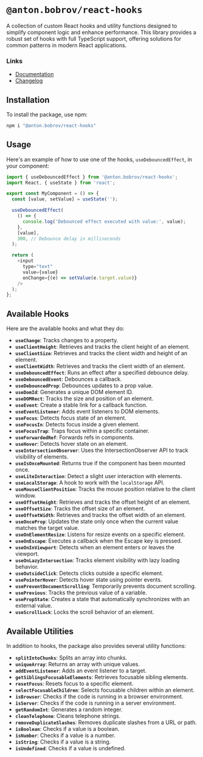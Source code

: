 # `@anton.bobrov/react-hooks`

A collection of custom React hooks and utility functions designed to simplify component logic and enhance performance. This library provides a robust set of hooks with full TypeScript support, offering solutions for common patterns in modern React applications.

### Links
- [Documentation](https://antonbobrov.github.io/react-kit/react-hooks/)
- [Changelog](https://github.com/antonbobrov/react-kit/blob/develop/apps/react-hooks/CHANGELOG.md)

## Installation

To install the package, use npm:

```bash
npm i "@anton.bobrov/react-hooks"
```

## Usage

Here's an example of how to use one of the hooks, `useDebouncedEffect`, in your component:

```js
import { useDebouncedEffect } from '@anton.bobrov/react-hooks';
import React, { useState } from 'react';

export const MyComponent = () => {
  const [value, setValue] = useState('');

  useDebouncedEffect(
    () => {
      console.log('Debounced effect executed with value:', value);
    },
    [value],
    300, // Debounce delay in milliseconds
  );

  return (
    <input
      type="text"
      value={value}
      onChange={(e) => setValue(e.target.value)}
    />
  );
};
```

## Available Hooks

Here are the available hooks and what they do:

- **`useChange`**: Tracks changes to a property.
- **`useClientHeight`**: Retrieves and tracks the client height of an element.
- **`useClientSize`**: Retrieves and tracks the client width and height of an element.
- **`useClientWidth`**: Retrieves and tracks the client width of an element.
- **`useDebouncedEffect`**: Runs an effect after a specified debounce delay.
- **`useDebouncedEvent`**: Debounces a callback.
- **`useDebouncedProp`**: Debounces updates to a prop value.
- **`useDomId`**: Generates a unique DOM element ID.
- **`useDOMRect`**: Tracks the size and position of an element.
- **`useEvent`**: Create a stable link for a callback function.
- **`useEventListener`**: Adds event listeners to DOM elements.
- **`useFocus`**: Detects focus state of an element.
- **`useFocusIn`**: Detects focus inside a given element.
- **`useFocusTrap`**: Traps focus within a specific container.
- **`useForwardedRef`**: Forwards refs in components.
- **`useHover`**: Detects hover state on an element.
- **`useIntersectionObserver`**: Uses the IntersectionObserver API to track visibility of elements.
- **`useIsOnceMounted`**: Returns true if the component has been mounted once.
- **`useLiteInteraction`**: Detect a slight user interaction with elements.
- **`useLocalStorage`**: A hook to work with the `localStorage` API.
- **`useMouseClientPosition`**: Tracks the mouse position relative to the client window.
- **`useOffsetHeight`**: Retrieves and tracks the offset height of an element.
- **`useOffsetSize`**: Tracks the offset size of an element.
- **`useOffsetWidth`**: Retrieves and tracks the offset width of an element.
- **`useOnceProp`**: Updates the state only once when the current value matches the target value.
- **`useOnElementResize`**: Listens for resize events on a specific element.
- **`useOnEscape`**: Executes a callback when the Escape key is pressed.
- **`useOnInViewport`**: Detects when an element enters or leaves the viewport.
- **`useOnLazyIntersection`**: Tracks element visibility with lazy loading behavior.
- **`useOutsideClick`**: Detects clicks outside a specific element.
- **`usePointerHover`**: Detects hover state using pointer events.
- **`usePreventDocumentScrolling`**: Temporarily prevents document scrolling.
- **`usePrevious`**: Tracks the previous value of a variable.
- **`usePropState`**: Creates a state that automatically synchronizes with an external value.
- **`useScrollLock`**: Locks the scroll behavior of an element.

## Available Utilities

In addition to hooks, the package also provides several utility functions:

- **`splitIntoChunks`**: Splits an array into chunks.
- **`uniqueArray`**: Returns an array with unique values.
- **`addEventListener`**: Adds an event listener to a target.
- **`getSiblingsFocusableElements`**: Retrieves focusable sibling elements.
- **`resetFocus`**: Resets focus to a specific element.
- **`selectFocusableChildren`**: Selects focusable children within an element.
- **`isBrowser`**: Checks if the code is running in a browser environment.
- **`isServer`**: Checks if the code is running in a server environment.
- **`getRandomInt`**: Generates a random integer.
- **`cleanTelephone`**: Cleans telephone strings.
- **`removeDuplicateSlashes`**: Removes duplicate slashes from a URL or path.
- **`isBoolean`**: Checks if a value is a boolean.
- **`isNumber`**: Checks if a value is a number.
- **`isString`**: Checks if a value is a string.
- **`isUndefined`**: Checks if a value is undefined.
